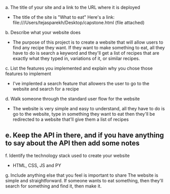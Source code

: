 a. The title of your site and a link to the URL where it is deployed
 - The title of the site is "What to eat" Here's a link: file:///Users/tejasparekh/Desktop/capstone.html (file attached)

b. Describe what your website does
-  The purpose of this project is to create a website that will allow users to find any recipe  they want. 
If they want to make something to eat, all they have to do is search a keyword 
and they'll get a list of recipes that are exactly what they typed in, variations of it, or similar recipes. 

c.  List the features you implemented and explain why you chose those
features to implement
 - I've implented a search feature that allowers the user to go to the website and search for a recipe 

d. Walk someone through the standard user flow for the website
- The website is very simple and easy to understand, all they have to do is go to the website, type in something they want to eat 
then they'll be redirected to a website that'll give them a list of recipes 

e. Keep the API in there, and if you have anything to say about the API then
add some notes
- 


f. Identify the technology stack used to create your website
- HTML, CSS, JS and PY

g. Include anything else that you feel is important to share
The website is simple and straightforward. If someone wants to eat something, then they'll search for something and 
find it, then make it. 